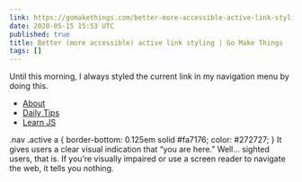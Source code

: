 ```yaml
---
link: https://gomakethings.com/better-more-accessible-active-link-styling/
date: 2020-05-15 15:53 UTC
published: true
title: Better (more accessible) active link styling | Go Make Things
tags: []
---
```


Until this morning, I always styled the current link in my navigation menu by doing this.
<ul class="nav"> <li><a href="/about">About</a></li> <li class="active"><a href="/articles">Daily Tips</a></li> <li><a href="resources">Learn JS</a></li> </ul>.nav .active a { border-bottom: 0.125em solid #fa7176; color: #272727; } It gives users a clear visual indication that “you are here.”
Well… sighted users, that is. If you’re visually impaired or use a screen reader to navigate the web, it tells you nothing.
